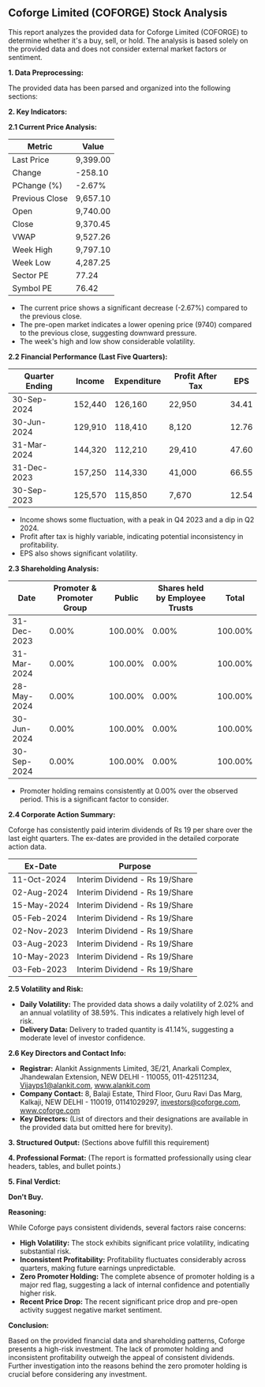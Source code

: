 ## Coforge Limited (COFORGE) Stock Analysis

This report analyzes the provided data for Coforge Limited (COFORGE) to determine whether it's a buy, sell, or hold.  The analysis is based solely on the provided data and does not consider external market factors or sentiment.

**1. Data Preprocessing:**

The provided data has been parsed and organized into the following sections:

**2. Key Indicators:**

**2.1 Current Price Analysis:**

| Metric             | Value     |
|----------------------|-----------|
| Last Price          | 9,399.00  |
| Change              | -258.10   |
| PChange (%)         | -2.67%    |
| Previous Close      | 9,657.10  |
| Open                | 9,740.00  |
| Close               | 9,370.45  |
| VWAP                | 9,527.26  |
| Week High           | 9,797.10  |
| Week Low            | 4,287.25  |
| Sector PE           | 77.24     |
| Symbol PE           | 76.42     |


* The current price shows a significant decrease (-2.67%) compared to the previous close.
* The pre-open market indicates a lower opening price (9740) compared to the previous close, suggesting downward pressure.
* The week's high and low show considerable volatility.


**2.2 Financial Performance (Last Five Quarters):**

| Quarter Ending     | Income      | Expenditure | Profit After Tax | EPS       |
|----------------------|-------------|-------------|-----------------|-----------|
| 30-Sep-2024        | 152,440     | 126,160     | 22,950           | 34.41     |
| 30-Jun-2024         | 129,910     | 118,410     | 8,120            | 12.76     |
| 31-Mar-2024         | 144,320     | 112,210     | 29,410           | 47.60     |
| 31-Dec-2023        | 157,250     | 114,330     | 41,000           | 66.55     |
| 30-Sep-2023        | 125,570     | 115,850     | 7,670            | 12.54     |

* Income shows some fluctuation, with a peak in Q4 2023 and a dip in Q2 2024.
* Profit after tax is highly variable, indicating potential inconsistency in profitability.
* EPS also shows significant volatility.


**2.3 Shareholding Analysis:**

| Date       | Promoter & Promoter Group | Public | Shares held by Employee Trusts | Total |
|------------|---------------------------|--------|-------------------------------|-------|
| 31-Dec-2023 | 0.00%                       | 100.00%| 0.00%                          | 100.00%|
| 31-Mar-2024 | 0.00%                       | 100.00%| 0.00%                          | 100.00%|
| 28-May-2024 | 0.00%                       | 100.00%| 0.00%                          | 100.00%|
| 30-Jun-2024 | 0.00%                       | 100.00%| 0.00%                          | 100.00%|
| 30-Sep-2024 | 0.00%                       | 100.00%| 0.00%                          | 100.00%|

* Promoter holding remains consistently at 0.00% over the observed period.  This is a significant factor to consider.


**2.4 Corporate Action Summary:**

Coforge has consistently paid interim dividends of Rs 19 per share over the last eight quarters.  The ex-dates are provided in the detailed corporate action data.

| Ex-Date     | Purpose                     |
|-------------|-----------------------------|
| 11-Oct-2024 | Interim Dividend - Rs 19/Share |
| 02-Aug-2024 | Interim Dividend - Rs 19/Share |
| 15-May-2024 | Interim Dividend - Rs 19/Share |
| 05-Feb-2024 | Interim Dividend - Rs 19/Share |
| 02-Nov-2023 | Interim Dividend - Rs 19/Share |
| 03-Aug-2023 | Interim Dividend - Rs 19/Share |
| 10-May-2023 | Interim Dividend - Rs 19/Share |
| 03-Feb-2023 | Interim Dividend - Rs 19/Share |


**2.5 Volatility and Risk:**

* **Daily Volatility:**  The provided data shows a daily volatility of 2.02% and an annual volatility of 38.59%. This indicates a relatively high level of risk.
* **Delivery Data:** Delivery to traded quantity is 41.14%, suggesting a moderate level of investor confidence.


**2.6 Key Directors and Contact Info:**

* **Registrar:** Alankit Assignments Limited, 3E/21, Anarkali Complex, Jhandewalan Extension, NEW DELHI - 110055, 011-42511234, Vijayps1@alankit.com, www.alankit.com
* **Company Contact:** 8, Balaji Estate, Third Floor, Guru Ravi Das Marg, Kalkaji, NEW DELHI - 110019, 01141029297, investors@coforge.com, www.coforge.com
* **Key Directors:**  (List of directors and their designations are available in the provided data but omitted here for brevity).


**3. Structured Output:**  (Sections above fulfill this requirement)


**4. Professional Format:** (The report is formatted professionally using clear headers, tables, and bullet points.)


**5. Final Verdict:**

**Don't Buy.**

**Reasoning:**

While Coforge pays consistent dividends, several factors raise concerns:

* **High Volatility:** The stock exhibits significant price volatility, indicating substantial risk.
* **Inconsistent Profitability:**  Profitability fluctuates considerably across quarters, making future earnings unpredictable.
* **Zero Promoter Holding:** The complete absence of promoter holding is a major red flag, suggesting a lack of internal confidence and potentially higher risk.
* **Recent Price Drop:** The recent significant price drop and pre-open activity suggest negative market sentiment.

**Conclusion:**

Based on the provided financial data and shareholding patterns, Coforge presents a high-risk investment. The lack of promoter holding and inconsistent profitability outweigh the appeal of consistent dividends.  Further investigation into the reasons behind the zero promoter holding is crucial before considering any investment.
